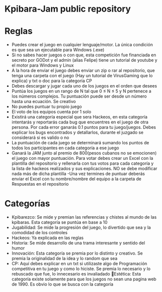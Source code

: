 # Kpibara-Jam public repository
# Reglas
- Puedes crear el juego en cualquier lenguaje/motor. La única condición es que sea un ejecutable para Windows (.exe)
- Si no sabes hacer juegos o con que, esta competición fue financiada en secreto por GODot y el admin (alias Felipe) tiene un tutorial de youtube y el motor para Windows y Linux
- A la hora de enviar el juego debes enviar un zip o rar al repositorio, que tenga una carpeta con el juego (Hay un tutorial de VirusGaming que lo explica) y txt o doc para la categoria CP
- Debes descargar y jugar cada uno de los juegos en el orden que desees
- Puntúa los juegos en un rango de N tal que 0 ≤ N ≤ 5 y N pertenece a los números complejos. Tu puntuación puede ser desde un número hasta una ecuación. Se creativo
- No puedes puntuar tu propio juego
- El voto de los equipos cuenta por 1 solo
- Existirá una categoría especial que sera Hackeos, en esta categoría intentarás y reportarás cada bug que encuentres en el juego de otra persona. Por cada error ganarás 0.1 puntos para tu juego/juegos. Debes explicar los bugs encontrados y detallarlos, durante el juzgado se considerará si es valido o no
- La puntuación de cada juego se determinará sumando los puntos de todos los participantes en cada categoría a ese juego
- Ganará la JAM junto al premio de 800(pesos cubanos no se emocionen) el juego con mayor puntuación. Para votar debes crear un Excel con la plantilla del repositorio y rellenarla con tus votos para cada categoría y la lista de hackeos realizados y sus explicaciones. NO se debe modificar nada más de dicha plantilla
-Una vez termines de puntuar deberás enviar el Excel con tu nombre/nombre del equipo a la carpeta de Respuestas en el repositorio

# Categorías
- Kpibarezco: Se mide y premian las referencias y chistes al mundo de las kpibaras. Esta categoría se puntúa en base a 10
- Jugabilidad: Se mide la progresión del juego, lo divertido que sea y la comodidad de los controles
- Hackeos: Ya explicada en las reglas
- Historia: Se mide desarrollo de una trama interesante y sentido del humor
- Innovación: Esta categoría se premia por lo distinto y creativo. Se premia la originalidad de la idea y lo random que sea
- CP: Aquí debes explicar en un txt si utilizaste algo de Programación competitiva en tu juego y como lo hiciste. Se premia lo necesario y lo rebuscado que fue, lo innecesario es invaliadado
Estética: Esta categoría existe solamente para que los juegos no sean una pagina web de 1990. Es obvio lo que se busca con la categoría
